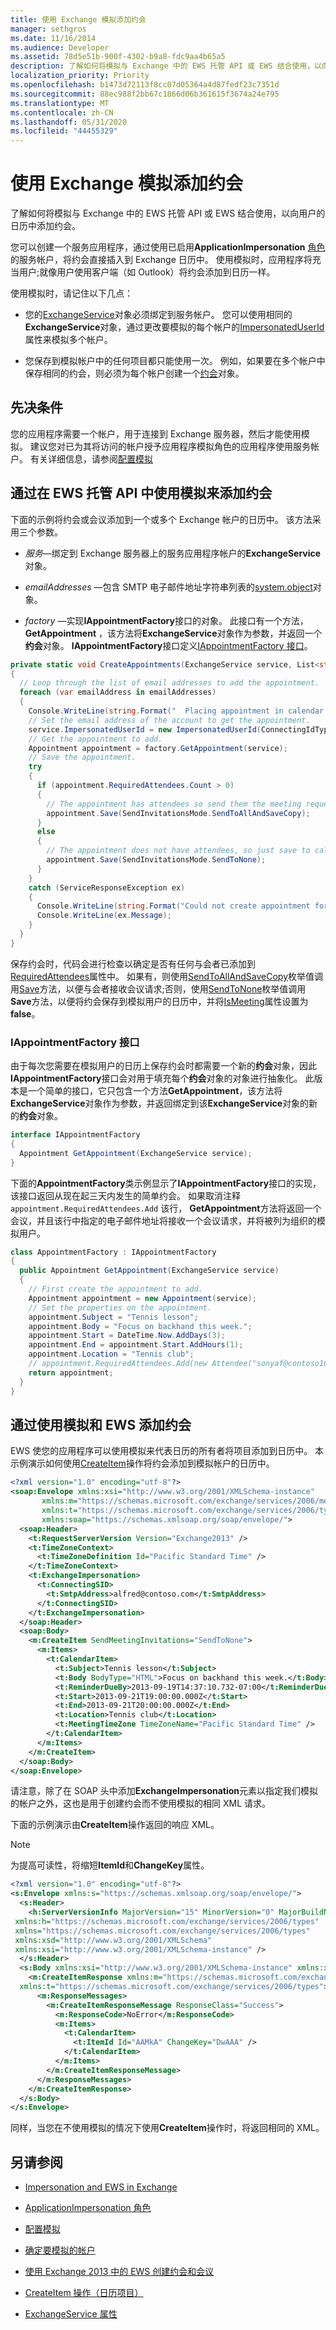 ```yaml
---
title: 使用 Exchange 模拟添加约会
manager: sethgros
ms.date: 11/16/2014
ms.audience: Developer
ms.assetid: 78d5e51b-900f-4302-b9a8-fdc9aa4b65a5
description: 了解如何将模拟与 Exchange 中的 EWS 托管 API 或 EWS 结合使用，以向用户的日历中添加约会。
localization_priority: Priority
ms.openlocfilehash: b1473d72113f8cc07d05364a4d87fedf23c7351d
ms.sourcegitcommit: 88ec988f2bb67c1866d06b361615f3674a24e795
ms.translationtype: MT
ms.contentlocale: zh-CN
ms.lasthandoff: 05/31/2020
ms.locfileid: "44455329"
---
```

# <a name="add-appointments-by-using-exchange-impersonation"></a>使用 Exchange 模拟添加约会

了解如何将模拟与 Exchange 中的 EWS 托管 API 或 EWS 结合使用，以向用户的日历中添加约会。
  
您可以创建一个服务应用程序，通过使用已启用**ApplicationImpersonation** [角色](how-to-configure-impersonation.md)的服务帐户，将约会直接插入到 Exchange 日历中。 使用模拟时，应用程序将充当用户;就像用户使用客户端（如 Outlook）将约会添加到日历一样。 
  
使用模拟时，请记住以下几点：
  
- 您的[ExchangeService](https://msdn.microsoft.com/library/microsoft.exchange.webservices.data.exchangeservice.aspx)对象必须绑定到服务帐户。 您可以使用相同的**ExchangeService**对象，通过更改要模拟的每个帐户的[ImpersonatedUserId](https://msdn.microsoft.com/library/microsoft.exchange.webservices.data.exchangeservice.impersonateduserid.aspx)属性来模拟多个帐户。 
    
- 您保存到模拟帐户中的任何项目都只能使用一次。 例如，如果要在多个帐户中保存相同的约会，则必须为每个帐户创建一个[约会](https://msdn.microsoft.com/library/microsoft.exchange.webservices.data.appointment.aspx)对象。 
    
## <a name="prerequisites"></a>先决条件

您的应用程序需要一个帐户，用于连接到 Exchange 服务器，然后才能使用模拟。 建议您对已为其将访问的帐户授予应用程序模拟角色的应用程序使用服务帐户。 有关详细信息，请参阅[配置模拟](how-to-configure-impersonation.md)
  
## <a name="add-appointments-by-using-impersonation-with-the-ews-managed-api"></a>通过在 EWS 托管 API 中使用模拟来添加约会

下面的示例将约会或会议添加到一个或多个 Exchange 帐户的日历中。 该方法采用三个参数。
  
-  _服务_—绑定到 Exchange 服务器上的服务应用程序帐户的**ExchangeService**对象。 
    
-  _emailAddresses_ —包含 SMTP 电子邮件地址字符串列表的[system.object](https://msdn.microsoft.com/library/6sh2ey19.aspx)对象。 
    
-  _factory_ —实现**IAppointmentFactory**接口的对象。 此接口有一个方法， **GetAppointment** ，该方法将**ExchangeService**对象作为参数，并返回一个**约会**对象。 **IAppointmentFactory**接口定义[IAppointmentFactory 接口](#bk_IAppointmentFactory)。
    
```cs
private static void CreateAppointments(ExchangeService service, List<string> emailAddresses, IAppointmentFactory factory)
{
  // Loop through the list of email addresses to add the appointment.
  foreach (var emailAddress in emailAddresses)
  {
    Console.WriteLine(string.Format("  Placing appointment in calendar for {0}.", emailAddress));
    // Set the email address of the account to get the appointment.
    service.ImpersonatedUserId = new ImpersonatedUserId(ConnectingIdType.SmtpAddress, emailAddress);
    // Get the appointment to add.
    Appointment appointment = factory.GetAppointment(service);
    // Save the appointment.
    try
    {
      if (appointment.RequiredAttendees.Count > 0)
      {
        // The appointment has attendees so send them the meeting request.
        appointment.Save(SendInvitationsMode.SendToAllAndSaveCopy);
      }
      else
      {
        // The appointment does not have attendees, so just save to calendar.
        appointment.Save(SendInvitationsMode.SendToNone);
      }
    }
    catch (ServiceResponseException ex)
    {
      Console.WriteLine(string.Format("Could not create appointment for {0}", emailAddress));
      Console.WriteLine(ex.Message);
    }
  }
}
```

保存约会时，代码会进行检查以确定是否有任何与会者已添加到[RequiredAttendees](https://msdn.microsoft.com/library/microsoft.exchange.webservices.data.appointment.requiredattendees.aspx)属性中。 如果有，则使用[SendToAllAndSaveCopy](https://msdn.microsoft.com/library/microsoft.exchange.webservices.data.sendinvitationsmode.aspx)枚举值调用[Save](https://msdn.microsoft.com/library/dd635394.aspx)方法，以便与会者接收会议请求;否则，使用[SendToNone](https://msdn.microsoft.com/library/microsoft.exchange.webservices.data.sendinvitationsmode.aspx)枚举值调用**Save**方法，以便将约会保存到模拟用户的日历中，并将[IsMeeting](https://msdn.microsoft.com/library/microsoft.exchange.webservices.data.appointment.ismeeting.aspx)属性设置为**false**。
  
### <a name="iappointmentfactory-interface"></a>IAppointmentFactory 接口
<a name="bk_IAppointmentFactory"> </a>

由于每次您需要在模拟用户的日历上保存约会时都需要一个新的**约会**对象，因此**IAppointmentFactory**接口会对用于填充每个**约会**对象的对象进行抽象化。 此版本是一个简单的接口，它只包含一个方法**GetAppointment**，该方法将**ExchangeService**对象作为参数，并返回绑定到该**ExchangeService**对象的新的**约会**对象。 
  
```cs
interface IAppointmentFactory
{
  Appointment GetAppointment(ExchangeService service);
}
```

下面的**AppointmentFactory**类示例显示了**IAppointmentFactory**接口的实现，该接口返回从现在起三天内发生的简单约会。 如果取消注释 `appointment.RequiredAttendees.Add` 该行， **GetAppointment**方法将返回一个会议，并且该行中指定的电子邮件地址将接收一个会议请求，并将被列为组织的模拟用户。 
  
```cs
class AppointmentFactory : IAppointmentFactory
{
  public Appointment GetAppointment(ExchangeService service)
  {
    // First create the appointment to add.
    Appointment appointment = new Appointment(service);
    // Set the properties on the appointment.
    appointment.Subject = "Tennis lesson";
    appointment.Body = "Focus on backhand this week.";
    appointment.Start = DateTime.Now.AddDays(3);
    appointment.End = appointment.Start.AddHours(1);
    appointment.Location = "Tennis club";
    // appointment.RequiredAttendees.Add(new Attendee("sonyaf@contoso1000.onmicrosoft.com"));
    return appointment;
  }
}

```

## <a name="add-appointments-by-using-impersonation-with-ews"></a>通过使用模拟和 EWS 添加约会

EWS 使您的应用程序可以使用模拟来代表日历的所有者将项目添加到日历中。 本示例演示如何使用[CreateItem](https://msdn.microsoft.com/library/aa4a7c94-f668-4bd2-8079-c855f6ab17e1%28Office.15%29.aspx)操作将约会添加到模拟帐户的日历中。 
  
```XML
<?xml version="1.0" encoding="utf-8"?>
<soap:Envelope xmlns:xsi="http://www.w3.org/2001/XMLSchema-instance" 
       xmlns:m="https://schemas.microsoft.com/exchange/services/2006/messages" 
       xmlns:t="https://schemas.microsoft.com/exchange/services/2006/types" 
       xmlns:soap="https://schemas.xmlsoap.org/soap/envelope/">
  <soap:Header>
    <t:RequestServerVersion Version="Exchange2013" />
    <t:TimeZoneContext>
      <t:TimeZoneDefinition Id="Pacific Standard Time" />
    </t:TimeZoneContext>
    <t:ExchangeImpersonation>
      <t:ConnectingSID>
        <t:SmtpAddress>alfred@contoso.com</t:SmtpAddress>
      </t:ConnectingSID>
    </t:ExchangeImpersonation>
  </soap:Header>
  <soap:Body>
    <m:CreateItem SendMeetingInvitations="SendToNone">
      <m:Items>
        <t:CalendarItem>
          <t:Subject>Tennis lesson</t:Subject>
          <t:Body BodyType="HTML">Focus on backhand this week.</t:Body>
          <t:ReminderDueBy>2013-09-19T14:37:10.732-07:00</t:ReminderDueBy>
          <t:Start>2013-09-21T19:00:00.000Z</t:Start>
          <t:End>2013-09-21T20:00:00.000Z</t:End>
          <t:Location>Tennis club</t:Location>
          <t:MeetingTimeZone TimeZoneName="Pacific Standard Time" />
        </t:CalendarItem>
      </m:Items>
    </m:CreateItem>
  </soap:Body>
</soap:Envelope>
```

请注意，除了在 SOAP 头中添加**ExchangeImpersonation**元素以指定我们模拟的帐户之外，这也是用于创建约会而不使用模拟的相同 XML 请求。 
  
下面的示例演示由**CreateItem**操作返回的响应 XML。 
  
> [!NOTE]
> 为提高可读性，将缩短**ItemId**和**ChangeKey**属性。 
  
```XML
<?xml version="1.0" encoding="utf-8"?>
<s:Envelope xmlns:s="https://schemas.xmlsoap.org/soap/envelope/">
  <s:Header>
    <h:ServerVersionInfo MajorVersion="15" MinorVersion="0" MajorBuildNumber="775" MinorBuildNumber="7" Version="V2_4" 
 xmlns:h="https://schemas.microsoft.com/exchange/services/2006/types" 
 xmlns="https://schemas.microsoft.com/exchange/services/2006/types" 
 xmlns:xsd="http://www.w3.org/2001/XMLSchema" 
 xmlns:xsi="http://www.w3.org/2001/XMLSchema-instance" />
  </s:Header>
  <s:Body xmlns:xsi="http://www.w3.org/2001/XMLSchema-instance" xmlns:xsd="http://www.w3.org/2001/XMLSchema">
    <m:CreateItemResponse xmlns:m="https://schemas.microsoft.com/exchange/services/2006/messages" 
  xmlns:t="https://schemas.microsoft.com/exchange/services/2006/types">
      <m:ResponseMessages>
        <m:CreateItemResponseMessage ResponseClass="Success">
          <m:ResponseCode>NoError</m:ResponseCode>
          <m:Items>
            <t:CalendarItem>
              <t:ItemId Id="AAMkA" ChangeKey="DwAAA" />
            </t:CalendarItem>
          </m:Items>
        </m:CreateItemResponseMessage>
      </m:ResponseMessages>
    </m:CreateItemResponse>
  </s:Body>
</s:Envelope>

```

同样，当您在不使用模拟的情况下使用**CreateItem**操作时，将返回相同的 XML。 
  
## <a name="see-also"></a>另请参阅


- [Impersonation and EWS in Exchange](impersonation-and-ews-in-exchange.md)
    
- [ApplicationImpersonation 角色](https://technet.microsoft.com/library/dd776119%28v=exchg.150%29.aspx)
    
- [配置模拟](how-to-configure-impersonation.md)
    
- [确定要模拟的帐户](how-to-identify-the-account-to-impersonate.md)
    
- [使用 Exchange 2013 中的 EWS 创建约会和会议](how-to-create-appointments-and-meetings-by-using-ews-in-exchange-2013.md)
    
- [CreateItem 操作（日历项目）](../web-service-reference/createitem-operation-calendar-item.md)
    
- [ExchangeService 属性](https://docs.microsoft.com/dotnet/api/microsoft.exchange.webservices.data.exchangeservice.impersonateduserid?view=exchange-ews-api)
    

